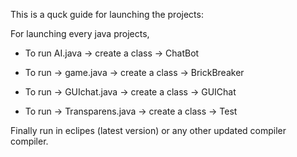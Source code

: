 This is a quck guide for launching the projects:


For launching every java projects, 

- To run AI.java -> create a class -> ChatBot 

- To run -> game.java -> create a class -> BrickBreaker

- To run -> GUIchat.java -> create a class -> GUIChat

- To run -> Transparens.java -> create a class -> Test 
  

Finally run in eclipes (latest version) or any other updated compiler compiler.

